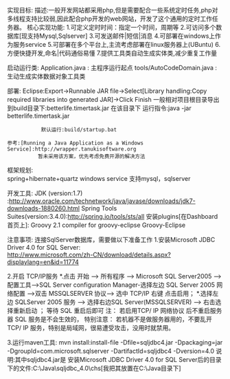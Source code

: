 ﻿实现目标:
	描述:一般开发网站都采用php,但是需要配合一些系统定时任务,php对多线程支持比较弱,因此配合php开发的web网站，开发了这个通用的定时工作任务器。
	核心实现功能:
		1.可定义定时时间：指定一个时间，周期等
	 	2.可访问多个数据库[现支持Mysql,Sqlserver]
	 	3.可发送邮件|短信|消息
	 	4.可部署在windows上作为服务service
	 	5.可部署在多个平台上,主流考虑部署在linux服务器上(UBuntu)
   		6.方便快捷开发,命名|代码通俗易懂 
   		7.提供工具类自动生成实体类,减少重复工作量
   
启动运行类:
    Application.java : 主程序运行起点
    tools/AutoCodeDomain.java : 生动生成实体数据对象工具类

部署:
    Eclipse:Export->Runnable JAR file->Select[Library handling:Copy required libraries into generated JAR]->Click Finish
               一般相对项目根目录导出到build目录下:betterlife.timertask.jar
              在该目录下 运行指令:java -jar betterlife.timertask.jar
    
               默认运行:build/startup.bat

	参考:[Running a Java Application as a Windows Service]:http://wrapper.tanukisoftware.org
              暂未采用该方案，优先考虑免费开源的解决方法

框架规划:      
	spring+hibernate+quartz
	windows service
			 支持mysql，sqlserver

开发工具:
	JDK                (version:1.7)  :http://www.oracle.com/technetwork/java/javase/downloads/jdk7-downloads-1880260.html
	Spring Tools Suites(version:3.4.0):http://spring.io/tools/sts/all
				安装plugins[在Dashboard首页上]:
				        Groovy 2.1 compiler for groovy-eclipse
				        Groovy-Eclipse

注意事项:
连接SqlServer数据库，需要做以下准备工作
1.安装Microsoft JDBC Driver 4.0 for SQL Server:  
	http://www.microsoft.com/zh-CN/download/details.aspx?displaylang=en&id=11774
	
2.开启 TCP/IP服务
	*.点击 开始 --> 所有程序 --> Microsoft SQL Server2005 --> 配置工具-->SQL Server configuration Manager-选择左边 SQL Server 2005 网络配置 -->双击 MSSQLSERVER 协议--> 选中 TCP/IP 右键 点击启用；
	*.选择左边 SQLServer 2005 服务 --> 选择右边SQL Server(MSSQLSERVER) --> 右击选择重新启动 ； 等待 SQL 重启后即可
	注： 若启用TCP/ IP 网络协议 后不重启服务器  SQL 服务是不会生效的，
	特别注意： 若机器不是做服务器用的，不要乱开TCP/ IP 服务，特别是局域网，很易遭受攻击，没用时就禁用。
	
3.运行maven工具:
   mvn install:install-file -Dfile=sqljdbc4.jar -Dpackaging=jar -DgroupId=com.microsoft.sqlserver -DartifactId=sqljdbc4 -Dversion=4.0
		 说明:其中sqljdbc4.jar是 安装Microsoft JDBC Driver 4.0 for SQL Server后的目录下的文件:C:\Java\sqljdbc_4.0\chs[我把其放置在C:\Java目录下]  	